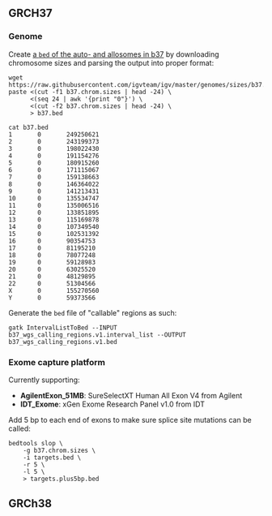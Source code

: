 ## GRCH37

### Genome
Create [a `bed` of the auto- and allosomes in b37](/juno/work/taylorlab/cmopipeline/mskcc-igenomes/grch37/genome/b37.bed) by downloading chromosome sizes and parsing the output into proper format:
``` shell
wget https://raw.githubusercontent.com/igvteam/igv/master/genomes/sizes/b37.chrom.sizes
paste <(cut -f1 b37.chrom.sizes | head -24) \
      <(seq 24 | awk '{print "0"}') \
      <(cut -f2 b37.chrom.sizes | head -24) \
      > b37.bed

cat b37.bed
1       0       249250621
2       0       243199373
3       0       198022430
4       0       191154276
5       0       180915260
6       0       171115067
7       0       159138663
8       0       146364022
9       0       141213431
10      0       135534747
11      0       135006516
12      0       133851895
13      0       115169878
14      0       107349540
15      0       102531392
16      0       90354753
17      0       81195210
18      0       78077248
19      0       59128983
20      0       63025520
21      0       48129895
22      0       51304566
X       0       155270560
Y       0       59373566
```

Generate the `bed` file of "callable" regions as such:
``` shell
gatk IntervalListToBed --INPUT b37_wgs_calling_regions.v1.interval_list --OUTPUT b37_wgs_calling_regions.v1.bed
```

### Exome capture platform
Currently supporting:
- __AgilentExon_51MB__: SureSelectXT Human All Exon V4 from Agilent
- __IDT_Exome__: xGen Exome Research Panel v1.0 from IDT

Add 5 bp to each end of exons to make sure splice site mutations can be called:
``` shell
bedtools slop \
    -g b37.chrom.sizes \
    -i targets.bed \
    -r 5 \
    -l 5 \
    > targets.plus5bp.bed
```

## GRCh38